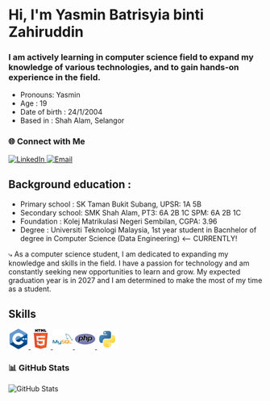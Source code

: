 # Hi, I'm Yasmin Batrisyia binti Zahiruddin
### I am actively learning in computer science field to expand my knowledge of various technologies, and to gain hands-on experience in the field. 

- Pronouns: Yasmin
- Age : 19
- Date of birth : 24/1/2004
- Based in : Shah Alam, Selangor


### 🌐 Connect with Me
<p align="left">
  <a href="https://www.linkedin.com/in/yasmin-batrisyia-zahiruddin/" target="_blank">
    <img src="https://img.shields.io/badge/-LinkedIn-blue?style=flat-square&logo=LinkedIn&logoColor=white" alt="LinkedIn">
  </a>
  <a href="mailto:ybzahiruddin@gmail.com" target="_blank">
    <img src="https://img.shields.io/badge/-Email-red?style=flat-square&logo=Gmail&logoColor=white" alt="Email">
  </a>
</p>



## Background education :

- Primary school  : SK Taman Bukit Subang,
                    UPSR: 1A 5B
- Secondary school: SMK Shah Alam,
                    PT3: 6A 2B 1C
                    SPM: 6A 2B 1C
- Foundation      : Kolej Matrikulasi Negeri Sembilan,
                    CGPA: 3.96 
- Degree          : Universiti Teknologi Malaysia,
                    1st year student in Bacnhelor of degree in Computer Science (Data Engineering) <-- CURRENTLY!

⤷ As a computer science student, I am dedicated to expanding my knowledge and skills in the field. I have a passion for technology and am constantly seeking new opportunities to learn and grow. My expected graduation year is in 2027 and I am determined to make the most of my time as a student.


 ## Skills
   <p align="left"> 
  <a href="https://www.w3schools.com/cpp/" target="_blank" rel="noreferrer"> <img src="https://raw.githubusercontent.com/devicons/devicon/master/icons/cplusplus/cplusplus-original.svg" alt="cplusplus" width="40" height="40"/> </a> 
  <a href="https://www.w3.org/html/" target="_blank" rel="noreferrer"> <img src="https://raw.githubusercontent.com/devicons/devicon/master/icons/html5/html5-original-wordmark.svg" alt="html5" width="40" height="40"/> </a> 
  <a href="https://www.mysql.com/" target="_blank" rel="noreferrer"> <img src="https://raw.githubusercontent.com/devicons/devicon/master/icons/mysql/mysql-original-wordmark.svg" alt="mysql" width="40" height="40"/> </a> 
  <a href="https://www.php.net" target="_blank" rel="noreferrer"> <img src="https://raw.githubusercontent.com/devicons/devicon/master/icons/php/php-original.svg" alt="php" width="40" height="40"/> </a> 
  <a href="https://www.python.org" target="_blank" rel="noreferrer"> <img src="https://raw.githubusercontent.com/devicons/devicon/master/icons/python/python-original.svg" alt="python" width="40" height="40"/> </a> 

 

### 📊 GitHub Stats
<p align="left">
  <img src="https://github-readme-stats.vercel.app/api?username=yAsmin241&show_icons=true&count_private=true&theme=default" alt="GitHub Stats">
</p>

